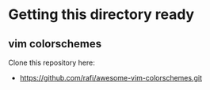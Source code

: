 # Getting this directory ready

## vim colorschemes
Clone this repository here:
- https://github.com/rafi/awesome-vim-colorschemes.git

